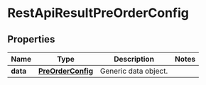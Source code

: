 
# RestApiResultPreOrderConfig

## Properties
Name | Type | Description | Notes
------------ | ------------- | ------------- | -------------
**data** | [**PreOrderConfig**](PreOrderConfig.md) | Generic data object. | 



